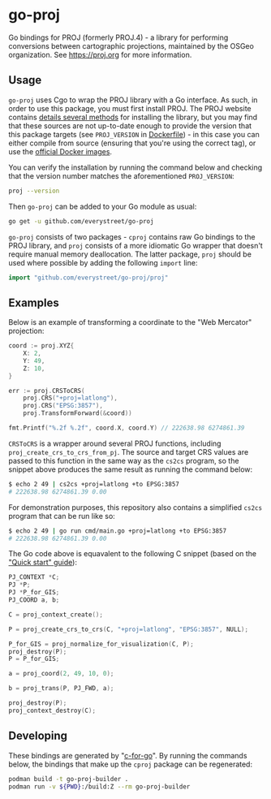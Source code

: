 # go-proj

Go bindings for PROJ (formerly PROJ.4) - a library for performing conversions between cartographic projections, maintained by the OSGeo organization. See https://proj.org for more information.

## Usage

`go-proj` uses Cgo to wrap the PROJ library with a Go interface. As such, in order to use this package, you must first install PROJ. The PROJ website contains [details several methods](https://proj.org/install.html) for installing the library, but you may find that these sources are not up-to-date enough to provide the version that this package targets (see `PROJ_VERSION` in [Dockerfile](/Dockerfile)) - in this case you can either compile from source (ensuring that you're using the correct tag), or use the [official Docker images](https://hub.docker.com/r/osgeo/proj/).

You can verify the installation by running the command below and checking that the version number matches the aforementioned `PROJ_VERSION`:

```bash
proj --version
```

Then `go-proj` can be added to your Go module as usual:

```bash
go get -u github.com/everystreet/go-proj
```

`go-proj` consists of two packages - `cproj` contains raw Go bindings to the PROJ library, and `proj` consists of a more idiomatic Go wrapper that doesn't require manual memory deallocation. The latter package, `proj` should be used where possible by adding the following `import` line:

```go
import "github.com/everystreet/go-proj/proj"
```

## Examples

Below is an example of transforming a coordinate to the "Web Mercator" projection:

```go
coord := proj.XYZ{
    X: 2,
    Y: 49,
    Z: 10,
}

err := proj.CRSToCRS(
    proj.CRS("+proj=latlong"),
    proj.CRS("EPSG:3857"),
    proj.TransformForward(&coord))

fmt.Printf("%.2f %.2f", coord.X, coord.Y) // 222638.98 6274861.39
```

`CRSToCRS` is a wrapper around several PROJ functions, including `proj_create_crs_to_crs_from_pj`. The source and target CRS values are passed to this function in the same way as the `cs2cs` program, so the snippet above produces the same result as running the command below:

```bash
$ echo 2 49 | cs2cs +proj=latlong +to EPSG:3857
# 222638.98 6274861.39 0.00
```

For demonstration purposes, this repository also contains a simplified `cs2cs` program that can be run like so:

```bash
$ echo 2 49 | go run cmd/main.go +proj=latlong +to EPSG:3857
# 222638.98 6274861.39 0.00
```

The Go code above is equavalent to the following C snippet (based on the ["Quick start" guide](https://proj.org/development/quickstart.html)):

```c
PJ_CONTEXT *C;
PJ *P;
PJ *P_for_GIS;
PJ_COORD a, b;

C = proj_context_create();

P = proj_create_crs_to_crs(C, "+proj=latlong", "EPSG:3857", NULL);

P_for_GIS = proj_normalize_for_visualization(C, P);
proj_destroy(P);
P = P_for_GIS;

a = proj_coord(2, 49, 10, 0);

b = proj_trans(P, PJ_FWD, a);

proj_destroy(P);
proj_context_destroy(C);
```

## Developing

These bindings are generated by "[c-for-go](https://c.for-go.com)". By running the commands below, the bindings that make up the `cproj` package can be regenerated:

```bash
podman build -t go-proj-builder .
podman run -v ${PWD}:/build:Z --rm go-proj-builder
```
